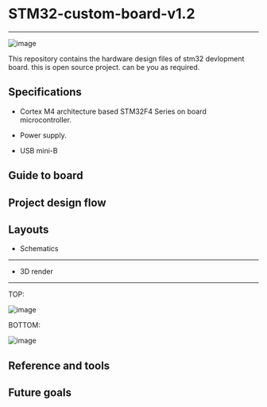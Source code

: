 # STM32-custom-board-v1.2
---

![image](https://github.com/Himanshukohale22/stm32-custom-board-v1.2/assets/114358863/c8abf4b8-0ec7-41fb-8ccc-b29d5fe71a4a)



This repository contains the hardware design files of stm32 devlopment board. this is open source project. can be you as required.

Specifications
--

* Cortex M4 architecture based STM32F4 Series on board microcontroller.

* Power supply.
- USB mini-B 


Guide to board
--

Project design flow
--

Layouts
--

* Schematics
---

* 3D render
---

TOP:

![image](https://github.com/Himanshukohale22/stm32-custom-board-v1.2/assets/114358863/14214dac-d3af-43d1-8a7f-21b961678d73)


BOTTOM: 

![image](https://github.com/Himanshukohale22/stm32-custom-board-v1.2/assets/114358863/d6d21a43-b10b-4b70-b660-7e2cf4b57da9)



Reference and tools 
--

Future goals 
--
